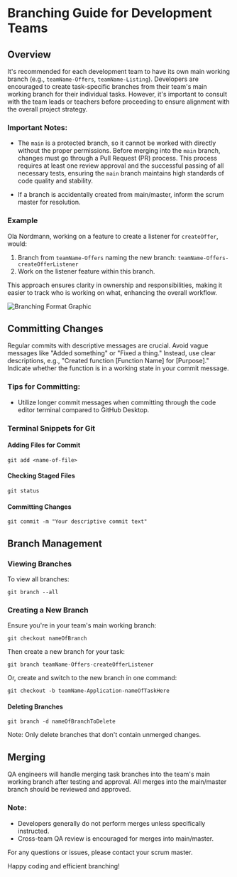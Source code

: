 # Branching Guide for Development Teams

## Overview

It's recommended for each development team to have its own main working branch (e.g., `teamName-Offers`, `teamName-Listing`). Developers are encouraged to create task-specific branches from their team's main working branch for their individual tasks. However, it's important to consult with the team leads or teachers before proceeding to ensure alignment with the overall project strategy.

### Important Notes:

- The `main` is a protected branch, so it cannot be worked with directly without the proper permissions.
  Before merging into the `main` branch, changes must go through a Pull Request (PR) process. This process requires at least one review approval and the successful passing of all necessary tests, ensuring the `main` branch maintains high standards of code quality and stability.

- If a branch is accidentally created from main/master, inform the scrum master for resolution.

### Example

Ola Nordmann, working on a feature to create a listener for `createOffer`, would:

1. Branch from `teamName-Offers` naming the new branch:
   `teamName-Offers-createOfferListener`
2. Work on the listener feature within this branch.

This approach ensures clarity in ownership and responsibilities, making it easier to track who is working on what, enhancing the overall workflow.

![Branching Format Graphic](https://i.imgur.com/vdOzdpk.png)

## Committing Changes

Regular commits with descriptive messages are crucial. Avoid vague messages like "Added something" or "Fixed a thing." Instead, use clear descriptions, e.g., "Created function [Function Name] for [Purpose]." Indicate whether the function is in a working state in your commit message.

### Tips for Committing:

- Utilize longer commit messages when committing through the code editor terminal compared to GitHub Desktop.

### Terminal Snippets for Git

#### Adding Files for Commit

`git add <name-of-file>`

#### Checking Staged Files

`git status`

#### Committing Changes

`git commit -m "Your descriptive commit text"`

## Branch Management

### Viewing Branches

To view all branches:

`git branch --all`

### Creating a New Branch

Ensure you're in your team's main working branch:

`git checkout nameOfBranch`

Then create a new branch for your task:

`git branch teamName-Offers-createOfferListener`

Or, create and switch to the new branch in one command:

`git checkout -b teamName-Application-nameOfTaskHere`

#### Deleting Branches

`git branch -d nameOfBranchToDelete`

Note: Only delete branches that don't contain unmerged changes.

## Merging

QA engineers will handle merging task branches into the team's main working branch after testing and approval. All merges into the main/master branch should be reviewed and approved.

### Note:

- Developers generally do not perform merges unless specifically instructed.
- Cross-team QA review is encouraged for merges into main/master.

For any questions or issues, please contact your scrum master.

Happy coding and efficient branching!
